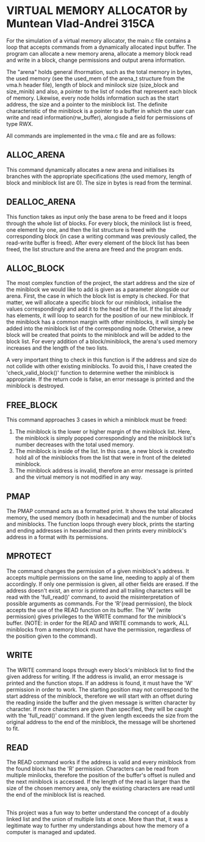 #	VIRTUAL MEMORY ALLOCATOR by Muntean Vlad-Andrei 315CA

For the simulation of a virtual memory allocator, the main.c file
contains a loop that accepts commands from a dynamically allocated input
buffer. The program can allocate a new memory arena, allocate a memory block
read and write in a block, change permissions and output arena information.

The "arena" holds general ifnormation, such as the total memory in
bytes, the used memory (see the used_mem of the arena_t structure from
the vma.h header file), length of block and minilock size
(size_block and size_minib) and also, a pointer to the list of nodes that
represent each block of memory. Likewise, every node holds information such
as the start address, the size and a pointer to the miniblock list. The
definite characteristic of the miniblock is a pointer to a buffer in which
the user can write and read information(rw_buffer), alongisde a field for
permissions of type RWX.


All commands are implemented in the vma.c file and are as follows:

	
## **ALLOC_ARENA**

This command dynamically allocates a new arena and initialises its
branches with the appropriate specifications (the used memory, length of
block and miniblock list are 0). The size in bytes is read from the terminal.

## **DEALLOC_ARENA**

This function takes as input only the base arena to be freed and it
loops through the whole list of blocks. For every block, the minilock list is
freed, one element by one, and then the list structure is freed with the
corresponding block (in case a writing command was previously called, the
read-write buffer is freed). After every element of the block list has been
freed, the list structure and the arena are freed and the program ends.

## **ALLOC_BLOCK**

The most complex function of the project, the start address and the
size of the miniblock we would like to add is given as a parameter alongside
our arena. First, the case in which the block list is empty is checked. For
that matter, we will allocate a specific block for our miniblock, initialise
the values correspondingly and add it to the head of the list.
If the list already has elements, it will loop to search for the
position of our new miniblock. If the miniblock has a common margin with
other miniblocks, it will simply be added into the miniblock list of the
corresponding node. Otherwise, a new block will be created that points to
the miniblock and will be added to the block list. For every addition of
a block/miniblock, the arena's used memory increases and the length of
the two lists.

A very important thing to check in this function is if the address
and size do not collide with other existing miniblocks. To avoid this,
I have created the 'check_valid_block()' function to determine wether the
miniblock is appropriate. If the return code is false, an error message is
printed and the miniblock is destroyed.

## **FREE_BLOCK**

This command approaches 3 cases in which a miniblock must be freed:
	
1. The miniblock is the lower or higher margin of the miniblock list.
Here, the miniblock is simply popped correspondingly and the miniblock
list's number decreases with the total used memory.
2. The miniblock is inside of the list. In this case, a new block is
createdto hold all of the miniblocks from the list that were in front
of the deleted miniblock.
3. The miniblock address is invalid, therefore an error message is
printed and the virtual memory is not modified in any way.
	
## **PMAP**

The PMAP command acts as a formatted print. It shows the total
allocated memory, the used memory (both in hexadecimal) and the number of
blocks and miniblocks. The function loops through every block, prints the
starting and ending addresses in hexadecimal and then prints every miniblock's
address in a format with its permissions.

## **MPROTECT**

The command changes the permission of a given miniblock's address. It
accepts multiple permissions on the same line, needing to apply al of them
accordingly. If only one permission is given, all other fields are erased. If
the address doesn't exist, an error is printed and all trailing characters will
be read with the 'full_read()' command, to avoid the misinterpretation of
possible arguments as commands.
For the 'R'(read permission), the block accepts the use of the READ
function on its buffer. The 'W' (write permission) gives privileges to the
WRITE command for the miniblock's buffer. (NOTE: in order for the READ and
WRITE commands to work, ALL miniblocks from a memory block must have the
permission, regardless of the position given to the command).

## **WRITE**

The WRITE command loops through every block's miniblock list to find
the given address for writing. If the address is invalid, an error message is
printed and the function stops. If an address is found, it must have the 'W'
permission in order to work. The starting position may not correspond to the
start address of the miniblock, therefore we will start with an offset during
the reading inside the buffer and the given message is written character by
character. If more characters are given than specified, they will be caught
with the 'full_read()' command.
If the given length exceeds the size from the original address to the
end of the miniblock, the message will be shortened to fit.

## **READ**

The READ command works if the address is valid and every miniblock from
the found block has the 'R' permission. Characters can be read from multiple
minilocks, therefore the position of the buffer's offset is nulled and the
next miniblock is accessed. If the length of the read is larger than the size
of the chosen memory area, only the existing characters are read until the end
of the miniblock list is reached.



##

This project was a fun way to better understand the concept of a doubly
linked list and the union of multiple lists at once. More than that, it was a
legitimate way to further my understandings about how the memory of a computer
is managed and updated. 

